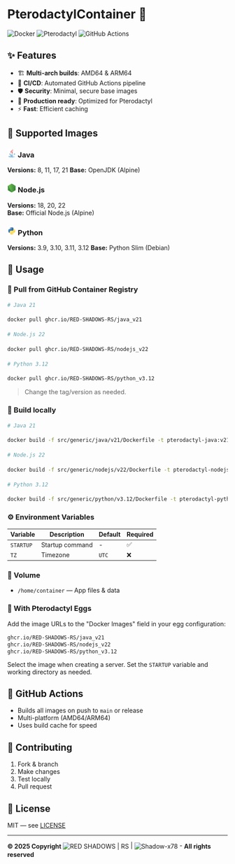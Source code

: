 <!-- © Copyright RED SHADOWS | RS - Shadow-x78 -->

# PterodactylContainer 🔨

![Docker](https://img.shields.io/badge/docker-%230db7ed.svg?style=for-the-badge&logo=docker&logoColor=white)
![Pterodactyl](https://img.shields.io/badge/Pterodactyl-0e4688?style=for-the-badge&logo=pterodactyl&logoColor=white)
![GitHub Actions](https://img.shields.io/badge/github%20actions-%232671E5.svg?style=for-the-badge&logo=githubactions&logoColor=white)

## ✨ Features

- 🏗️ **Multi-arch builds**: AMD64 & ARM64
- 🤖 **CI/CD**: Automated GitHub Actions pipeline
- 🛡️ **Security**: Minimal, secure base images
- 🚀 **Production ready**: Optimized for Pterodactyl
- ⚡ **Fast**: Efficient caching

## 🐳 Supported Images

### <img src="https://raw.githubusercontent.com/devicons/devicon/master/icons/java/java-original.svg" alt="Java" width="20" height="20"/> Java

**Versions:** 8, 11, 17, 21
**Base:** OpenJDK (Alpine)

### <img src="https://raw.githubusercontent.com/devicons/devicon/master/icons/nodejs/nodejs-original.svg" alt="Node.js" width="20" height="20"/> Node.js

**Versions:** 18, 20, 22  
**Base:** Official Node.js (Alpine)

### <img src="https://raw.githubusercontent.com/devicons/devicon/master/icons/python/python-original.svg" alt="Python" width="20" height="20"/> Python

**Versions:** 3.9, 3.10, 3.11, 3.12
**Base:** Python Slim (Debian)

## 🚀 Usage

### 🐳 Pull from GitHub Container Registry

```bash
# Java 21

docker pull ghcr.io/RED-SHADOWS-RS/java_v21

# Node.js 22

docker pull ghcr.io/RED-SHADOWS-RS/nodejs_v22

# Python 3.12

docker pull ghcr.io/RED-SHADOWS-RS/python_v3.12
```

> Change the tag/version as needed.

### 🔨 Build locally

```bash
# Java 21

docker build -f src/generic/java/v21/Dockerfile -t pterodactyl-java:v21 src/generic/java/

# Node.js 22

docker build -f src/generic/nodejs/v22/Dockerfile -t pterodactyl-nodejs:v22 src/generic/nodejs/

# Python 3.12

docker build -f src/generic/python/v3.12/Dockerfile -t pterodactyl-python:v3.12 src/generic/python/
```

### ⚙️ Environment Variables

| Variable  | Description                | Default | Required |
|-----------|----------------------------|---------|----------|
| `STARTUP` | Startup command            | -       | ✅       |
| `TZ`      | Timezone                   | `UTC`   | ❌       |

### 📁 Volume

- `/home/container` — App files & data

### 🥚 With Pterodactyl Eggs

Add the image URLs to the "Docker Images" field in your egg configuration:

```
ghcr.io/RED-SHADOWS-RS/java_v21
ghcr.io/RED-SHADOWS-RS/nodejs_v22
ghcr.io/RED-SHADOWS-RS/python_v3.12
```

Select the image when creating a server. Set the `STARTUP` variable and working directory as needed.

## 🤖 GitHub Actions

- Builds all images on push to `main` or release
- Multi-platform (AMD64/ARM64)
- Uses build cache for speed

## 🤝 Contributing

1. Fork & branch
2. Make changes
3. Test locally
4. Pull request

## 📜 License

MIT — see [LICENSE](LICENSE)

---

<span style="font-weight:bold;vertical-align:middle;">&#169; 2025 Copyright</span>
<img src="https://img.shields.io/badge/RED%20SHADOWS%20%7C%20RS-DC143C?style=flat&logo=github&logoColor=white&labelColor=2F2F2F" alt="RED SHADOWS | RS" style="vertical-align:middle;"/> &#124; <img src="https://img.shields.io/badge/Shadow--x78-000000?style=flat&logo=github&logoColor=white&labelColor=2F2F2F" alt="Shadow-x78" style="vertical-align:middle;"/> - <span style="font-weight:bold;vertical-align:middle;">All rights reserved</span>
